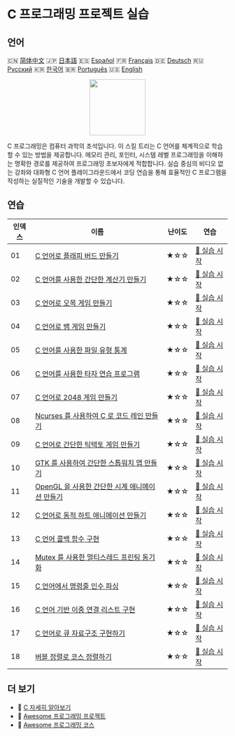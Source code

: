 # C 프로그래밍 프로젝트 실습

## 언어

🇨🇳 [简体中文](README_zh.md) 🇯🇵 [日本語](README_ja.md) 🇪🇸 [Español](README_es.md) 🇫🇷 [Français](README_fr.md) 🇩🇪 [Deutsch](README_de.md) 🇷🇺 [Русский](README_ru.md) 🇰🇷 [한국어](README_ko.md) 🇧🇷 [Português](README_pt.md) 🇺🇸 [English](README.md) 

<div align="center">
<img width="128px" src="https://file.labex.io/path/GAbMWgBPUOxV.png">
</div>

C 프로그래밍은 컴퓨터 과학의 초석입니다. 이 스킬 트리는 C 언어를 체계적으로 학습할 수 있는 방법을 제공합니다. 메모리 관리, 포인터, 시스템 레벨 프로그래밍을 이해하는 명확한 경로를 제공하여 프로그래밍 초보자에게 적합합니다. 실습 중심의 비디오 없는 강좌와 대화형 C 언어 플레이그라운드에서 코딩 연습을 통해 효율적인 C 프로그램을 작성하는 실질적인 기술을 개발할 수 있습니다.

## 연습

|   인덱스 | 이름                                                                                                                                          | 난이도   | 연습                                                                                                        |
|----------|-----------------------------------------------------------------------------------------------------------------------------------------------|----------|-------------------------------------------------------------------------------------------------------------|
|       01 | [C 언어로 플래피 버드 만들기](https://labex.io/ko/courses/project-building-flappy-bird-using-c)                                               | ★☆☆      | [🚀 실습 시작](https://labex.io/ko/courses/project-building-flappy-bird-using-c)                            |
|       02 | [C 언어를 사용한 간단한 계산기 만들기](https://labex.io/ko/courses/project-making-a-simple-calculator-using-c)                                | ★☆☆      | [🚀 실습 시작](https://labex.io/ko/courses/project-making-a-simple-calculator-using-c)                      |
|       03 | [C 언어로 오목 게임 만들기](https://labex.io/ko/courses/project-creating-a-gomoku-game-in-c)                                                  | ★☆☆      | [🚀 실습 시작](https://labex.io/ko/courses/project-creating-a-gomoku-game-in-c)                             |
|       04 | [C 언어로 뱀 게임 만들기](https://labex.io/ko/courses/project-creating-a-snake-game-in-c)                                                     | ★☆☆      | [🚀 실습 시작](https://labex.io/ko/courses/project-creating-a-snake-game-in-c)                              |
|       05 | [C 언어를 사용한 파일 유형 통계](https://labex.io/ko/courses/project-file-type-statistics-using-c)                                            | ★☆☆      | [🚀 실습 시작](https://labex.io/ko/courses/project-file-type-statistics-using-c)                            |
|       06 | [C 언어를 사용한 타자 연습 프로그램](https://labex.io/ko/courses/project-typing-practice-program-using-c)                                     | ★☆☆      | [🚀 실습 시작](https://labex.io/ko/courses/project-typing-practice-program-using-c)                         |
|       07 | [C 언어로 2048 게임 만들기](https://labex.io/ko/courses/project-creating-a-2048-game-in-c)                                                    | ★☆☆      | [🚀 실습 시작](https://labex.io/ko/courses/project-creating-a-2048-game-in-c)                               |
|       08 | [Ncurses 를 사용하여 C 로 코드 레인 만들기](https://labex.io/ko/courses/project-creating-a-code-rain-in-c-using-ncurses)                      | ★☆☆      | [🚀 실습 시작](https://labex.io/ko/courses/project-creating-a-code-rain-in-c-using-ncurses)                 |
|       09 | [C 언어로 간단한 틱택토 게임 만들기](https://labex.io/ko/courses/project-creating-a-simple-tic-tac-toe-game-in-c)                             | ★☆☆      | [🚀 실습 시작](https://labex.io/ko/courses/project-creating-a-simple-tic-tac-toe-game-in-c)                 |
|       10 | [GTK 를 사용하여 간단한 스톱워치 앱 만들기](https://labex.io/ko/courses/project-create-a-simple-stopwatch-app-using-gtk)                      | ★☆☆      | [🚀 실습 시작](https://labex.io/ko/courses/project-create-a-simple-stopwatch-app-using-gtk)                 |
|       11 | [OpenGL 을 사용한 간단한 시계 애니메이션 만들기](https://labex.io/ko/courses/project-creating-a-simple-clock-animation-using-opengl-and-glut) | ★☆☆      | [🚀 실습 시작](https://labex.io/ko/courses/project-creating-a-simple-clock-animation-using-opengl-and-glut) |
|       12 | [C 언어로 동적 하트 애니메이션 만들기](https://labex.io/ko/courses/project-creating-a-dynamic-heart-animation-with-c)                         | ★☆☆      | [🚀 실습 시작](https://labex.io/ko/courses/project-creating-a-dynamic-heart-animation-with-c)               |
|       13 | [C 언어 콜백 함수 구현](https://labex.io/ko/courses/project-callback-functions)                                                               | ★☆☆      | [🚀 실습 시작](https://labex.io/ko/courses/project-callback-functions)                                      |
|       14 | [Mutex 를 사용한 멀티스레드 프린팅 동기화](https://labex.io/ko/courses/project-chaotic-typewriter)                                            | ★☆☆      | [🚀 실습 시작](https://labex.io/ko/courses/project-chaotic-typewriter)                                      |
|       15 | [C 언어에서 명령줄 인수 파싱](https://labex.io/ko/courses/project-command-line-arguments)                                                     | ★☆☆      | [🚀 실습 시작](https://labex.io/ko/courses/project-command-line-arguments)                                  |
|       16 | [C 언어 기반 이중 연결 리스트 구현](https://labex.io/ko/courses/project-doubly-linked-list)                                                   | ★☆☆      | [🚀 실습 시작](https://labex.io/ko/courses/project-doubly-linked-list)                                      |
|       17 | [C 언어로 큐 자료구조 구현하기](https://labex.io/ko/courses/project-implementing-a-queue)                                                     | ★☆☆      | [🚀 실습 시작](https://labex.io/ko/courses/project-implementing-a-queue)                                    |
|       18 | [버블 정렬로 코스 정렬하기](https://labex.io/ko/courses/project-organizing-course-list)                                                       | ★☆☆      | [🚀 실습 시작](https://labex.io/ko/courses/project-organizing-course-list)                                  |

## 더 보기

- 🔗 [C 자세히 알아보기](https://labex.io/ko/skilltrees/c)
- 🔗 [Awesome 프로그래밍 프로젝트](https://github.com/labex-labs/awesome-programming-projects)
- 🔗 [Awesome 프로그래밍 코스](https://github.com/labex-labs/awesome-programming-courses)

